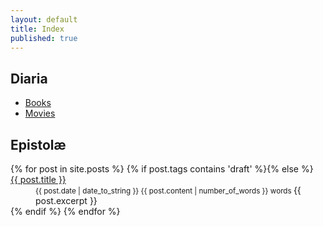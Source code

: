 ```yaml
---
layout: default
title: Index
published: true
---
```



## Diaria

<ul>
  <li><a href="{{ site.baseurl }}books">Books</a></li>
  <li><a href="{{ site.baseurl }}movies">Movies</a></li>
</ul>


## Epistolæ

<dl>
  {% for post in site.posts %}
  {% if post.tags contains 'draft' %}{% else %}
  <dt><a href="{{ post.url }}">{{ post.title }}</a></dt>
  <dd>
    <small>
      <time datetime="{{ post.date | date_to_xmlschema }}" class="post-date">{{ post.date | date_to_string }}</time>
      <span>{{ post.content | number_of_words }} words</span>
    </small>
    {{ post.excerpt }}
  </dd>
  {% endif %}
  {% endfor %}
</dl>
